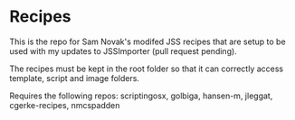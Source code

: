 # Recipes

This is the repo for Sam Novak's modifed JSS recipes that are setup to be used with my updates to JSSImporter (pull request pending).

The recipes must be kept in the root folder so that it can correctly access template, script and image folders.

Requires the following repos: scriptingosx, golbiga, hansen-m, jleggat, cgerke-recipes, nmcspadden